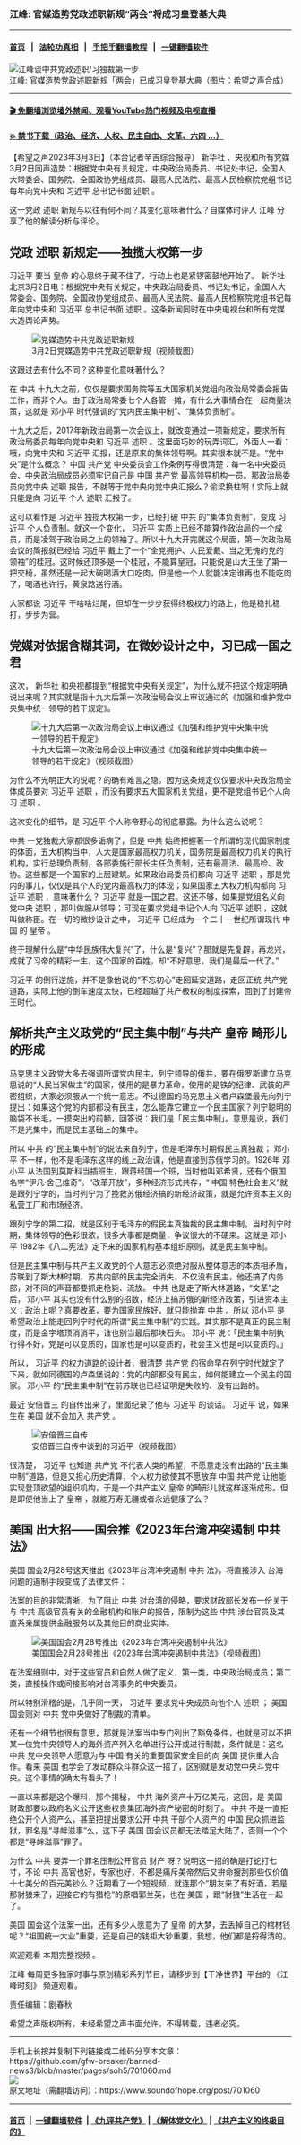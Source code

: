 ### 江峰: 官媒造势党政述职新规“两会”将成习皇登基大典 
------------------------

#### [首页](https://github.com/gfw-breaker/banned-news3/blob/master/README.md) &nbsp;&nbsp;|&nbsp;&nbsp; [法轮功真相](https://github.com/begood0513/basic/blob/master/README.md)  &nbsp;&nbsp;|&nbsp;&nbsp; [手把手翻墙教程](https://github.com/gfw-breaker/guides/wiki)  &nbsp;&nbsp;|&nbsp;&nbsp; [一键翻墙软件](https://github.com/gfw-breaker/nogfw/blob/master/README.md)  



<div><img alt="江峰谈中共党政述职/习独裁第一步" src="https://img.soundofhope.org/2023-03/1677812229697-1677874524757.jpeg"/>
<br/><figcaption class="caption">
 江峰: 官媒造势党政述职新规「两会」已成习皇登基大典（图片：希望之声合成）
</figcaption></div><hr/>

#### [ 🎬  免翻墙浏览墙外禁闻、观看YouTube热门视频及电视直播](https://github.com/gfw-breaker/HelloWorld)

#### [ 💥  禁书下载（政治、经济、人权、民主自由、文革、六四 ...）](https://github.com/gfw-breaker/books/blob/master/README.md)

<div><div class="Content__Wrapper sc-1bvya0-0 elmmKw article_body" data-checkusr="" itemprop="articleBody">
 <div id="post_place_1">
 </div>
 <p class="meta-top">
  <span class="meta">
   【希望之声2023年3月3日】（本台记者辛吉综合报导）
  </span>
  <ok href="/term/3868">
   新华社
  </ok>
  、央视和所有党媒3月2日同声造势：根据党中央有关规定，中央政治局委员、书记处书记，全国人大常委会、国务院、全国政协党组成员、最高人民法院、最高人民检察院党组书记每年向党中央和
  <ok href="/term/1063">
   习近平
  </ok>
  总书记书面
  <ok href="/term/89546">
   述职
  </ok>
  。
 </p>
 <p>
  这一党政
  <ok href="/term/89546">
   述职
  </ok>
  新规与以往有何不同？其变化意味著什么？自媒体时评人
  <ok href="/term/3461">
   江峰
  </ok>
  分享了他的解读分析与评论。
 </p>
 <h2>
  党政
  <ok href="/term/89546">
   述职
  </ok>
  新规定——独揽大权第一步
 </h2>
 <p>
  <ok href="/term/1063">
   习近平
  </ok>
  要当
  <ok href="/term/24423">
   皇帝
  </ok>
  的心思终于藏不住了，行动上也是紧锣密鼓地开始了。
  <ok href="/term/3868">
   新华社
  </ok>
  北京3月2日电：根据党中央有关规定，中央政治局委员、书记处书记，全国人大常委会、国务院、全国政协党组成员、最高人民法院、最高人民检察院党组书记每年向党中央和
  <ok href="/term/1063">
   习近平
  </ok>
  总书记书面
  <ok href="/term/89546">
   述职
  </ok>
  。这条新闻同时在中央电视台和所有党媒大造舆论声势。
 </p>
 <figure class="OImage__StyledFigure-sc-1lfley0-0 jWYblU">
  <img alt="党媒造势中共党政述职新规" src="https://img.soundofhope.org/2023-03/1677873851434.jpg"/>
  <br/><figcaption>
   3月2日党媒造势中共党政述职新规（视频截图）
  </figcaption>
 </figure>
 <p>
  这跟过去有什么不同？这种变化意味著什么？
 </p>
 <p>
  在
  <ok href="/term/1059">
   中共
  </ok>
  十九大之前，仅仅是要求国务院等五大国家机关党组向政治局常委会报告工作，而非个人。由于政治局常委七个人各管一摊，有什么大事情合在一起商量决策，这就是
  <ok href="/term/1065">
   邓小平
  </ok>
  时代强调的“党内民主集中制”、“集体负责制”。
 </p>
 <p>
  十九大之后，2017年新政治局第一次会议上，就改变通过一项新规定，要求所有政治局委员每年向党中央和
  <ok href="/term/1063">
   习近平
  </ok>
  <ok href="/term/89546">
   述职
  </ok>
  。这里面巧妙的玩弄词汇，外面人一看：哦，向党中央和
  <ok href="/term/1063">
   习近平
  </ok>
  汇报，还是原来的集体领导啊。其实根本就不是。“党中央”是什么概念？
  <ok href="/term/1120">
   中国
  </ok>
  <ok href="/term/970">
   共产党
  </ok>
  中央委员会工作条例写得很清楚：每一名中央委员会、中央政治局成员必须牢记自己是
  <ok href="/term/1120">
   中国
  </ok>
  <ok href="/term/970">
   共产党
  </ok>
  最高领导机构一员。那政治局委员向党中央
  <ok href="/term/89546">
   述职
  </ok>
  报告，不就等于党中央向党中央汇报么？偷梁换柱啊！实际上就只能是向
  <ok href="/term/1063">
   习近平
  </ok>
  个人
  <ok href="/term/89546">
   述职
  </ok>
  汇报了。
 </p>
 <p>
  这可以看作是
  <ok href="/term/1063">
   习近平
  </ok>
  独揽大权第一步，已经打破
  <ok href="/term/1059">
   中共
  </ok>
  的“集体负责制”，变成
  <ok href="/term/1063">
   习近平
  </ok>
  个人负责制。就这一个变化，
  <ok href="/term/1063">
   习近平
  </ok>
  实质上已经不能算作政治局的一个成员，而是凌驾于政治局之上的领袖了。所以十九大开完就这个局面，第一次政治局会议的简报就已经给
  <ok href="/term/1063">
   习近平
  </ok>
  戴上了一个“全党拥护、人民爱戴、当之无愧的党的领袖”的桂冠。这时候还顶多是一个桂冠，不能算皇冠，只能说是山大王坐了第一把交椅，虽然还是一起大碗喝酒大口吃肉，但是他一个人就能决定谁再也不能吃肉了，喝酒也许行，黄泉路送行酒。
 </p>
 <p>
  大家都说
  <ok href="/term/1063">
   习近平
  </ok>
  干啥啥烂尾，但却在一步步获得终极权力的路上，他是稳扎稳打，步步为营。
 </p>
 <h2>
  党媒对依据含糊其词，在微妙设计之中，习已成一国之君
 </h2>
 <p>
  这次，
  <ok href="/term/3868">
   新华社
  </ok>
  和央视都提到“根据党中央有关规定”，为什么就不把这个规定明确说出来呢？其实就是指十九大后第一次政治局会议上审议通过的《加强和维护党中央集中统一领导的若干规定》。
 </p>
 <figure class="OImage__StyledFigure-sc-1lfley0-0 jWYblU">
  <img alt="十九大后第一次政治局会议上审议通过《加强和维护党中央集中统一领导的若干规定》" src="https://img.soundofhope.org/2023-03/1677874109375.jpg"/>
  <br/><figcaption>
   十九大后第一次政治局会议上审议通过《加强和维护党中央集中统一领导的若干规定》（视频截图）
  </figcaption>
 </figure>
 <p>
  为什么不光明正大的说呢？的确有难言之隐。因为这条规定仅仅要求中央政治局全体成员要对
  <ok href="/term/1063">
   习近平
  </ok>
  <ok href="/term/89546">
   述职
  </ok>
  ，而没有要求五大国家机关党组，更不是党组书记个人向习
  <ok href="/term/89546">
   述职
  </ok>
  。
 </p>
 <p>
  这次变化的细节，是
  <ok href="/term/1063">
   习近平
  </ok>
  个人称帝野心的彻底暴露。为什么这么说呢？
 </p>
 <p>
  <ok href="/term/1059">
   中共
  </ok>
  一党独裁大家都很多诟病了，但是
  <ok href="/term/1059">
   中共
  </ok>
  始终把握著一个所谓的现代国家制度的体面，五大机构当中，人大是国家最高权力机关，国务院是最高权力机关的执行机构，实行总理负责制，各部委施行部长主任负责制，还有最高法、最高检、政协。这些都是一个国家的上层建筑。如果政治局委员们都向
  <ok href="/term/1063">
   习近平
  </ok>
  <ok href="/term/89546">
   述职
  </ok>
  ，那是党内的事儿，仅仅是其个人的党内最高权力的体现；如果国家五大权力机构都向
  <ok href="/term/1063">
   习近平
  </ok>
  <ok href="/term/89546">
   述职
  </ok>
  ，意味著什么？
  <ok href="/term/1063">
   习近平
  </ok>
  就是一国之君。这还不够，如果是党组名义向党中央
  <ok href="/term/89546">
   述职
  </ok>
  ，那叫做服从领导；可现在要求党组书记个人向
  <ok href="/term/1063">
   习近平
  </ok>
  <ok href="/term/89546">
   述职
  </ok>
  ，这就叫做称臣。在一切的微妙设计之中，
  <ok href="/term/1063">
   习近平
  </ok>
  已经成为一个二十一世纪所谓现代
  <ok href="/term/1120">
   中国
  </ok>
  的
  <ok href="/term/24423">
   皇帝
  </ok>
  。
 </p>
 <p>
  终于理解什么是“中华民族伟大复兴”了，什么是“复兴”？那就是先复辟，再龙兴，成就了习帝的精彩一生，这个国家的百姓，却“不好意思，我们是最后一代了。”
 </p>
 <p>
  <ok href="/term/1063">
   习近平
  </ok>
  的倒行逆施，并不是像他说的“不忘初心”走回延安道路，走回正统
  <ok href="/term/970">
   共产党
  </ok>
  道路，实际上他的倒车速度太快，已经超越了共产极权的制度探索，回到了封建帝王时代。
 </p>
 <h2>
  解析共产主义政党的“民主集中制”与共产
  <ok href="/term/24423">
   皇帝
  </ok>
  畸形儿的形成
 </h2>
 <p>
  马克思主义政党大多去强调所谓党内民主，列宁领导的俄共，要在俄罗斯建立马克思说的“人民当家做主”的国家，使用的是暴力革命，使用的是铁的纪律、武装的严密组织，大家必须服从一个统一意志。不过德国的马克思主义者卢森堡最先向列宁提出：如果这个党的内部都没有民主，怎么能靠它建立一个民主国家？列宁聪明的脑袋不长毛，一摸突出的前额，回答说：我们是「民主集中制」。意思是说，我们不是光集中，而是民主基础上的集中。
 </p>
 <p>
  所以
  <ok href="/term/1059">
   中共
  </ok>
  的“民主集中制”的说法来自列宁，但是毛泽东时期假民主真独裁；
  <ok href="/term/1065">
   邓小平
  </ok>
  不一样，他不是毛泽东这样的线上政治课，他是直接到苏俄学习的。1926年
  <ok href="/term/1065">
   邓小平
  </ok>
  从法国到莫斯科当插班生，跟蒋经国一个班，当时他叫邓希贤，还有个俄国名字“伊凡·舍己维奇”。“改革开放”，多种经济形式共存，“
  <ok href="/term/1120">
   中国
  </ok>
  特色社会主义”就是跟列宁学的，当时列宁为了挽救苏俄经济搞的新经济政策，就是允许资本主义的私营工厂和市场经济。
 </p>
 <p>
  跟列宁学的第二招，就是区别于毛泽东的假民主真独裁的民主集中制。当时列宁时期，集体领导的色彩很浓，很多大事都是商量，争议很大的不硬来。这就是
  <ok href="/term/1065">
   邓小平
  </ok>
  1982年《八二宪法》定下来的国家机构基本组织原则，就是民主集中制。
 </p>
 <p>
  但是民主集中制与共产主义政党的个人意志必须绝对服从整体意志的本质相矛盾，苏联到了斯大林时期，苏共内部的民主完全消失，不仅没有民主，他还搞了内务部，对不同的声音都要抓走枪毙、流放。
  <ok href="/term/1059">
   中共
  </ok>
  也是走了斯大林道路，“文革”之后，
  <ok href="/term/1065">
   邓小平
  </ok>
  其实也没有什么别的招数，经济上搞苏俄的新经济政策，引进资本主义；政治上呢？真要改革，要为国家民族好，就只能抛弃
  <ok href="/term/1059">
   中共
  </ok>
  。所以
  <ok href="/term/1065">
   邓小平
  </ok>
  是希望政治上能走回列宁时代的所谓“民主集中制”的实践。其实那不是真正的民主制度，而是金字塔顶消消平，谁也别当最后那块石头。
  <ok href="/term/1065">
   邓小平
  </ok>
  说：「民主集中制执行得不好，党是可以变质的，国家也是可以变质的，社会主义也是可以变质的。」
 </p>
 <p>
  所以，
  <ok href="/term/1063">
   习近平
  </ok>
  的权力道路的设计者，很清楚
  <ok href="/term/970">
   共产党
  </ok>
  的宿命早在列宁时代就定了下来，就如同德国的卢森堡说的：党的内部都没有民主，如何能建立一个民主的国家。
  <ok href="/term/1065">
   邓小平
  </ok>
  的“民主集中制”在前苏联也已经证明是失败的、没有出路的。
 </p>
 <p>
  最近
  <ok href="/term/11811">
   安倍晋三
  </ok>
  的自传出来了，里面纪录了他与
  <ok href="/term/1063">
   习近平
  </ok>
  的谈话。
  <ok href="/term/1063">
   习近平
  </ok>
  说，如果生在
  <ok href="/term/1045">
   美国
  </ok>
  就不会加入
  <ok href="/term/970">
   共产党
  </ok>
  。
 </p>
 <figure class="OImage__StyledFigure-sc-1lfley0-0 jWYblU">
  <img alt="安倍晋三自传" src="https://img.soundofhope.org/2023-03/1677874302401.jpg"/>
  <br/><figcaption>
   安倍晋三自传中谈到的习近平（视频截图）
  </figcaption>
 </figure>
 <p>
  很清楚，
  <ok href="/term/1063">
   习近平
  </ok>
  也知道
  <ok href="/term/970">
   共产党
  </ok>
  不代表人类的希望，不愿意走没有出路的“民主集中制”道路，但是又担心历史清算，个人权力欲使其不愿放弃
  <ok href="/term/1120">
   中国
  </ok>
  <ok href="/term/970">
   共产党
  </ok>
  让他能实现登顶欲望的组织机构，于是一个共产主义
  <ok href="/term/24423">
   皇帝
  </ok>
  的畸形儿就这样逐渐成形。但是即便他当上了
  <ok href="/term/24423">
   皇帝
  </ok>
  ，就能万寿无疆或者永远健康了么？
 </p>
 <h2>
  <ok href="/term/1045">
   美国
  </ok>
  出大招——国会推《2023年台湾冲突遏制
  <ok href="/term/1059">
   中共
  </ok>
  法》
 </h2>
 <p>
  <ok href="/term/1045">
   美国
  </ok>
  国会2月28号这天推出《2023年台湾冲突遏制
  <ok href="/term/1059">
   中共
  </ok>
  法》，将直接涉入
  <ok href="/term/26836">
   台海
  </ok>
  问题的遏制手段变成了法律文件：
 </p>
 <p>
  法案的目的非常清晰，为了阻止
  <ok href="/term/1059">
   中共
  </ok>
  对台湾的侵略，要求财政部长发布一份关于与
  <ok href="/term/1059">
   中共
  </ok>
  高级官员有关的金融机构和账户的报告，限制为这些
  <ok href="/term/1059">
   中共
  </ok>
  涉台官员及其直系亲属提供金融服务以及其他目的商业实体。
 </p>
 <figure class="OImage__StyledFigure-sc-1lfley0-0 jWYblU">
  <img alt="美国国会2月28号推出《2023年台湾冲突遏制中共法》" src="https://img.soundofhope.org/2023-03/1677874439761.jpg"/>
  <br/><figcaption>
   美国国会2月28号推出《2023年台湾冲突遏制中共法》（视频截图）
  </figcaption>
 </figure>
 <p>
  在法案细则中，对于这些官员和自然人做了定义，第一类，中央政治局成员；第二类，直接操作或间接影响对台湾事务的中央委员。
 </p>
 <p>
  所以特别滑稽的是，几乎同一天，
  <ok href="/term/1063">
   习近平
  </ok>
  要求党中央成员向他个人
  <ok href="/term/89546">
   述职
  </ok>
  ；
  <ok href="/term/1045">
   美国
  </ok>
  国会则对
  <ok href="/term/1059">
   中共
  </ok>
  党中央做好了制裁的清单。
 </p>
 <p>
  还有一个细节也很有意思，那就是法案当中专门列出了豁免条件，也就是可以不把某一位党中央领导人的海外资产列入名单进行公开或进行制裁，条件就是：这名
  <ok href="/term/1059">
   中共
  </ok>
  党中央领导人愿意为与
  <ok href="/term/1120">
   中国
  </ok>
  有关的重要国家安全目的向
  <ok href="/term/1045">
   美国
  </ok>
  提供重大合作。看来
  <ok href="/term/1045">
   美国
  </ok>
  也学会了发动群众斗群众这一招了，区别就是发动党中央斗党中央。这个事情的确太有看头了！
 </p>
 <p>
  一直以来都是这个爆料，那个揭秘，
  <ok href="/term/1059">
   中共
  </ok>
  海外资产十万亿美元，这回，是
  <ok href="/term/1045">
   美国
  </ok>
  财政部要以政府名义公开这些权贵集团海外资产秘密的时刻了。
  <ok href="/term/1059">
   中共
  </ok>
  不是一直拒绝公开个人资产么，甚至把提出要求公开
  <ok href="/term/1059">
   中共
  </ok>
  干部个人资产的
  <ok href="/term/1120">
   中国
  </ok>
  民众抓进监狱，罪名是“寻衅滋事”么，这下子
  <ok href="/term/1045">
   美国
  </ok>
  国会议员都无法踏足大陆了，否则一个个都是“寻衅滋事”罪了。
 </p>
 <p>
  为什么
  <ok href="/term/1059">
   中共
  </ok>
  要弄一个罪名压制公开官员
  <ok href="/term/8967">
   财产
  </ok>
  呀？说明这一招的确是打蛇打七寸，不论
  <ok href="/term/1059">
   中共
  </ok>
  高官也好，专家也好，不都是痛斥美帝然后又拚命搜刮那些仅价值十七美分的百元美钞么？近期看了一个短视频，就连那个“朋友来了有好酒，若是那豺狼来了，迎接它的有猎枪”的原唱郭兰英，也在
  <ok href="/term/1045">
   美国
  </ok>
  ，跟“豺狼”生活在一起了。
 </p>
 <p>
  <ok href="/term/1045">
   美国
  </ok>
  国会这个法案一出，还有多少人愿意为了
  <ok href="/term/24423">
   皇帝
  </ok>
  的大梦，去丢掉自己的棺材钱呢？“祖国统一大业”重要，还是自己的钱柜大钞重要，我想，他们都是捋得清的。
 </p>
 <p>
  欢迎观看
  <ok href="https://youtu.be/LtxDch2HcUo">
   本期完整视频
  </ok>
  。
 </p>
 <p>
  <ok href="https://www.soundofhope.org/term/3461">
   江峰
  </ok>
  每周更多独家时事与原创精彩系列节目，请移步到【干净世界】平台的
  <ok href="https://www.ganjing.com/zh-TW/channel/1eiqjdnq7go3i1dk1QyGrlYTF1g80c">
   《江峰时刻》
  </ok>
  频道观看。
 </p>
 <p class="meta-btm">
  责任编辑：剧春秋
 </p>
 <p class="meta-btm">
  希望之声版权所有，未经希望之声书面允许，不得转载，违者必究。
 </p>
</div>
</div>
<hr/>
手机上长按并复制下列链接或二维码分享本文章：<br/>
https://github.com/gfw-breaker/banned-news3/blob/master/pages/soh5/701060.md <br/>
<a href='https://github.com/gfw-breaker/banned-news3/blob/master/pages/soh5/701060.md'><img src='https://github.com/gfw-breaker/banned-news3/blob/master/pages/soh5/701060.md.png'/></a> <br/>
原文地址（需翻墙访问）：https://www.soundofhope.org/post/701060


------------------------
#### [首页](https://github.com/gfw-breaker/banned-news3/blob/master/README.md) &nbsp;|&nbsp; [一键翻墙软件](https://github.com/gfw-breaker/nogfw/blob/master/README.md) &nbsp;| [《九评共产党》](https://github.com/gfw-breaker/9ping.md/blob/master/README.md#九评之一评共产党是什么) | [《解体党文化》](https://github.com/gfw-breaker/jtdwh.md/blob/master/README.md) | [《共产主义的终极目的》](https://github.com/gfw-breaker/gczydzjmd.md/blob/master/README.md)


<img src='http://gfw-breaker.win/banned-news3/pages/soh5/701060.md' width='0px' height='0px'/>